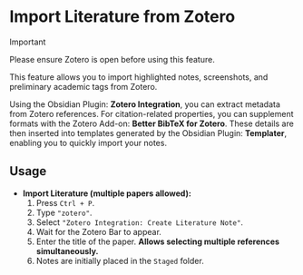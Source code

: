 # Import Literature from Zotero

> [!IMPORTANT]
> Please ensure Zotero is open before using this feature. 

This feature allows you to import highlighted notes, screenshots, and preliminary academic tags from Zotero. 

Using the Obsidian Plugin: **Zotero Integration**, you can extract metadata from Zotero references. For citation-related properties, you can supplement formats with the Zotero Add-on: **Better BibTeX for Zotero**. These details are then inserted into templates generated by the Obsidian Plugin: **Templater**, enabling you to quickly import your notes.

## Usage

- **Import Literature (multiple papers allowed):**
    1. Press `Ctrl + P`.
    2. Type `"zotero"`.
    3. Select `"Zotero Integration: Create Literature Note"`.
    4. Wait for the Zotero Bar to appear.
    5. Enter the title of the paper. **Allows selecting multiple references simultaneously.**
	6. Notes are initially placed in the `Staged` folder.
